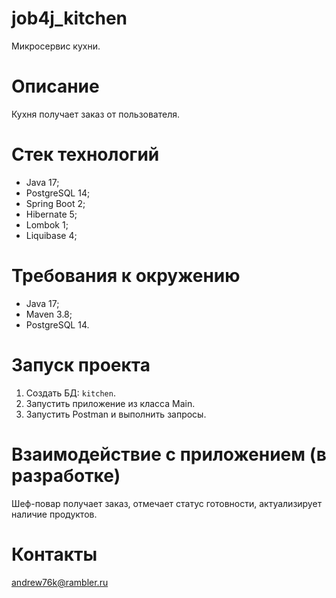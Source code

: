 # job4j_kitchen
Микросервис кухни.

# Описание
Кухня получает заказ от пользователя.

# Стек технологий
- Java 17;
- PostgreSQL 14;
- Spring Boot 2;
- Hibernate 5;
- Lombok 1;
- Liquibase 4;

# Требования к окружению
- Java 17;
- Maven 3.8;
- PostgreSQL 14.

# Запуск проекта
1. Создать БД: ```kitchen```.
2. Запустить приложение из класса Main.
3. Запустить Postman и выполнить запросы.

# Взаимодействие с приложением (в разработке)
Шеф-повар получает заказ, отмечает статус готовности, актуализирует наличие продуктов.

# Контакты
andrew76k@rambler.ru